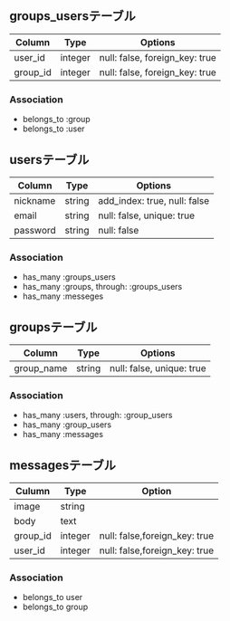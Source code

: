 ## groups_usersテーブル

|Column|Type|Options|
|------|----|-------|
|user_id|integer|null: false, foreign_key: true|
|group_id|integer|null: false, foreign_key: true|

### Association
- belongs_to :group
- belongs_to :user


## usersテーブル

|Column|Type|Options|
|------|----|-------|
|nickname|string|add_index: true, null: false|
|email|string|null: false, unique: true|
|password|string|null: false|

### Association
- has_many :groups_users
- has_many :groups, through:  :groups_users
- has_many :messeges

## groupsテーブル

|Column|Type|Options|
|------|----|-------|
|group_name|string|null: false, unique: true|

### Association
- has_many :users, through:  :group_users
- has_many :group_users
- has_many :messages
## messagesテーブル

|Culumn|Type|Option|
|------|----|------|
|image|string|
|body|text|
|group_id|integer|null: false,foreign_key: true|
|user_id|integer|null: false,foreign_key: true|

### Association
- belongs_to user
- belongs_to group



